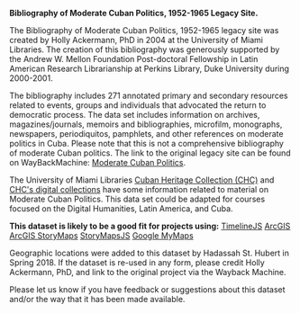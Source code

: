 
**Bibliography of Moderate Cuban Politics, 1952-1965 Legacy Site.**

The Bibliography of Moderate Cuban Politics, 1952-1965 legacy site was created by Holly Ackermann, PhD in 2004 at the University of Miami Libraries. The creation of this bibliography was generously supported by the Andrew W. Mellon Foundation Post-doctoral Fellowship in Latin American Research Librarianship at Perkins Library, Duke University during 2000-2001.

The bibliography includes 271 annotated primary and secondary resources related to events, groups and individuals that advocated the return to democratic process. The data set includes information on archives, magazines/journals, memoirs and bibliographies, microfilm, monographs, newspapers, periodiquitos, pamphlets, and other references on moderate politics in Cuba. Please note that this is not a comprehensive bibliography of moderate Cuban politics. The link to the original legacy site can be found on WayBackMachine: [Moderate Cuban Politics](https://web.archive.org/web/20051218181117/http://scholar.library.miami.edu/cubamoderate/).

The University of Miami Libraries [Cuban Heritage Collection (CHC)](https://library.miami.edu/chc/) and [CHC's digital collections](https://merrick.library.miami.edu/digitalprojects/chc.php) have some information related to material on Moderate Cuban Politics. 
This data set could be adapted for courses focused on the Digital Humanities, Latin America, and Cuba.

**This dataset is likely to be a good fit for projects using:** 
[TimelineJS](https://timeline.knightlab.com/) 
[ArcGIS](http://www.arcgis.com)
[ArcGIS StoryMaps](http://storymaps.arcgis.com/)
[StoryMapsJS](https://storymap.knightlab.com/)
[Google MyMaps](https://www.google.ca/maps/about/mymaps/)

Geographic locations were added to this dataset by Hadassah St. Hubert in Spring 2018. 
If the dataset is re-used in any form, please credit Holly Ackermann, PhD, and link to the original project via the Wayback Machine.

Please let us know if you have feedback or suggestions about this dataset and/or the way that it has been made available.
